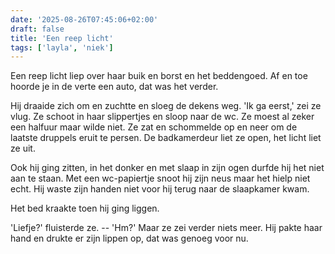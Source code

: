 ```yaml
---
date: '2025-08-26T07:45:06+02:00'
draft: false
title: 'Een reep licht'
tags: ['layla', 'niek']
---
```


Een reep licht liep over haar buik en borst en het beddengoed. Af en toe hoorde je in de verte een auto, dat was het verder.

Hij draaide zich om en zuchtte en sloeg de dekens weg. 'Ik ga eerst,' zei ze vlug. Ze schoot in haar slippertjes en sloop naar de wc. Ze moest al zeker een halfuur maar wilde niet. Ze zat en schommelde op en neer om de laatste druppels eruit te persen. De badkamerdeur liet ze open, het licht liet ze uit.

Ook hij ging zitten, in het donker en met slaap in zijn ogen durfde hij het niet aan te staan. Met een wc-papiertje snoot hij zijn neus maar het hielp niet echt. Hij waste zijn handen niet voor hij terug naar de slaapkamer kwam.

Het bed kraakte toen hij ging liggen.

'Liefje?' fluisterde ze. -- 'Hm?' Maar ze zei verder niets meer. Hij pakte haar hand en drukte er zijn lippen op, dat was genoeg voor nu.
